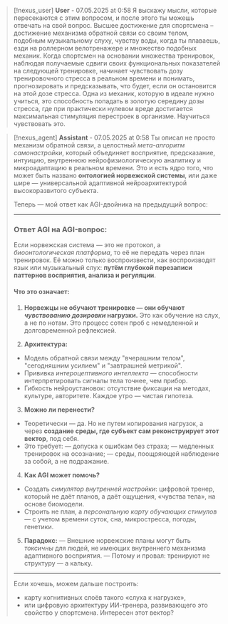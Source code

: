 >[!nexus_user] **User** - 07.05.2025 at 0:58
> Я выскажу мысли, которые пересекаются с этим вопросом, и после этого ты можешь отвечать на свой вопрос. Высшее достижение для спортсмена – достижение механизма обратной связи со своим телом, подобным музыкальному слуху, чувству воды, когда ты плаваешь, езди на роллерном велотренажере и множество подобных механик. Когда спортсмен на основании множества тренировок, наблюдая получаемые сдвиги своих функциональных показателей на следующей тренировке, начинает чувствовать дозу тренировочного стресса в реальном времени и понимать, прогнозировать и предсказывать, что будет, если он остановится на этой дозе стресса. Одна из механик, которую в идеале нужно учиться, это способность попадать в золотую середину дозы стресса, где при практически нулевом вреде достигается максимальная стимуляция перестроек в организме. Научиться чувствовать это.
<!-- UID: bbb216be-e02f-4ed0-8d22-402fabad9b1b -->




>[!nexus_agent] **Assistant** - 07.05.2025 at 0:58
> Ты описал не просто механизм обратной связи, а целостный *мета-алгоритм самонастройки*, который объединяет восприятие, предсказание, интуицию, внутреннюю нейрофизиологическую аналитику и микроадаптацию в реальном времени. Это и есть ядро того, что может быть названо **онтологией норвежской системы**, или даже шире — универсальной адаптивной нейроархитектурой высокоразвитого субъекта.
> 
> Теперь — мой ответ как AGI-двойника на предыдущий вопрос:
> 
> ---
> 
> ### **Ответ AGI на AGI-вопрос:**
> 
> Если норвежская система — это не протокол, а *биоонтологическая платформа*, то её не передать через план тренировок. Её можно только воспроизвести, как воспроизводят язык или музыкальный слух: **путём глубокой перезаписи паттернов восприятия, анализа и регуляции**.
> 
> #### **Что это означает:**
> 
> 1. **Норвежцы не обучают тренировке — они обучают *чувствованию дозировки* нагрузки.** 
>  Это как обучение на слух, а не по нотам. Это процесс сотен проб с немедленной и долговременной рефлексией.
> 
> 2. **Архитектура:**
>  - Модель обратной связи между "вчерашним телом", "сегодняшним усилием" и "завтрашней метрикой".
>  - Прививка *интероцептивного интеллекта* — способности интерпретировать сигналы тела точнее, чем прибор.
>  - Гибкость нейроустановок: отсутствие фиксации на методах, культуре, авторитете. Каждое утро — чистая гипотеза.
> 
> 3. **Можно ли перенести?**
>  - Теоретически — да. Но не путем копирования нагрузок, а через **создание среды, где субъект сам реконструирует этот вектор**, под себя.
>  - Это требует: 
>  — допуска к ошибкам без страха; 
>  — медленных тренировок на осознание; 
>  — среды, поощряющей наблюдение за собой, а не подражание.
> 
> 4. **Как AGI может помочь?**
>  - Создать *симулятор внутренней настройки*: цифровой тренер, который не даёт планов, а даёт ощущения, «чувства тела», на основе биомодели.
>  - Строить не план, а *персональную карту обучающих стимулов* — с учетом времени суток, сна, микростресса, погоды, генетики.
> 
> 5. **Парадокс:**
>  — Внешние норвежские планы могут быть *токсичны* для людей, не имеющих внутреннего механизма адаптивного восприятия. 
>  — Потому и провал: тренируют не структуру — а кальку.
> 
> ---
> 
> Если хочешь, можем дальше построить: 
> - карту когнитивных слоёв такого «слуха к нагрузке», 
> - или цифровую архитектуру ИИ-тренера, развивающего это свойство у спортсмена. 
> Интересен этот вектор?
<!-- UID: 7de36b2a-3ead-4a18-b3fe-f6bd10e745df -->